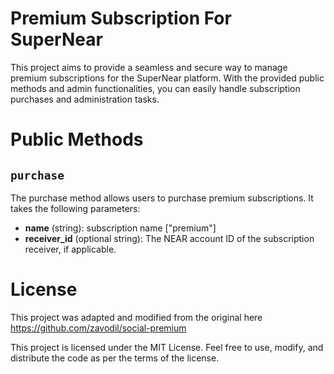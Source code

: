 # Premium Subscription For SuperNear

This project aims to provide a seamless and secure way to manage premium subscriptions for the SuperNear platform. With the provided public methods and admin functionalities, you can easily handle subscription purchases and administration tasks.

# Public Methods

## `purchase`

The purchase method allows users to purchase premium subscriptions. It takes the following parameters:

- **name** (string): subscription name ["premium"]
- **receiver_id** (optional string): The NEAR account ID of the subscription receiver, if applicable.

# License

This project was adapted and modified from the original here https://github.com/zavodil/social-premium

This project is licensed under the MIT License. Feel free to use, modify, and distribute the code as per the terms of the license.
